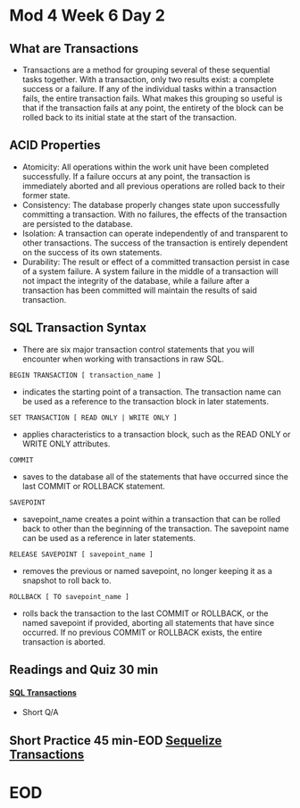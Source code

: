 # Mod 4 Week 6 Day 2

## What are Transactions
- Transactions are a method for grouping several of these sequential tasks together. With a transaction, only two results exist: a complete success or a failure. If any of the individual tasks within a transaction fails, the entire transaction fails. What makes this grouping so useful is that if the transaction fails at any point, the entirety of the block can be rolled back to its initial state at the start of the transaction.

## ACID Properties
- Atomicity: All operations within the work unit have been completed successfully. If a failure occurs at any point, the transaction is immediately aborted and all previous operations are rolled back to their former state.
- Consistency: The database properly changes state upon successfully committing a transaction. With no failures, the effects of the transaction are persisted to the database.
- Isolation: A transaction can operate independently of and transparent to other transactions. The success of the transaction is entirely dependent on the success of its own statements.
- Durability: The result or effect of a committed transaction persist in case of a system failure. A system failure in the middle of a transaction will not impact the integrity of the database, while a failure after a transaction has been committed will maintain the results of said transaction.

## SQL Transaction Syntax
- There are six major transaction control statements that you will encounter when working with transactions in raw SQL.

```
BEGIN TRANSACTION [ transaction_name ]
```
- indicates the starting point of a transaction. The transaction name can be used as a reference to the transaction block in later statements.
```
SET TRANSACTION [ READ ONLY | WRITE ONLY ]
```
- applies characteristics to a transaction block, such as the READ ONLY or WRITE ONLY attributes.
```
COMMIT
```
- saves to the database all of the statements that have occurred since the last COMMIT or ROLLBACK statement.
```
SAVEPOINT
```
- savepoint_name creates a point within a transaction that can be rolled back to other than the beginning of the transaction. The savepoint name can be used as a reference in later statements.
```
RELEASE SAVEPOINT [ savepoint_name ]
```
- removes the previous or named savepoint, no longer keeping it as a snapshot to roll back to.
```
ROLLBACK [ TO savepoint_name ]
```
- rolls back the transaction to the last COMMIT or ROLLBACK, or the named savepoint if provided, aborting all statements that have since occurred. If no previous COMMIT or ROLLBACK exists, the entire transaction is aborted.


## Readings and Quiz 30 min
#### [SQL Transactions](https://open.appacademy.io/learn/js-py---pt-aug-2022-online/week-24---authorization-and-authentication/practice--sql-transactions)
- Short Q/A

## Short Practice 45 min-EOD [Sequelize Transactions](https://open.appacademy.io/learn/js-py---pt-aug-2022-online/week-24---authorization-and-authentication/practice--sequelize-transactions)

# EOD
